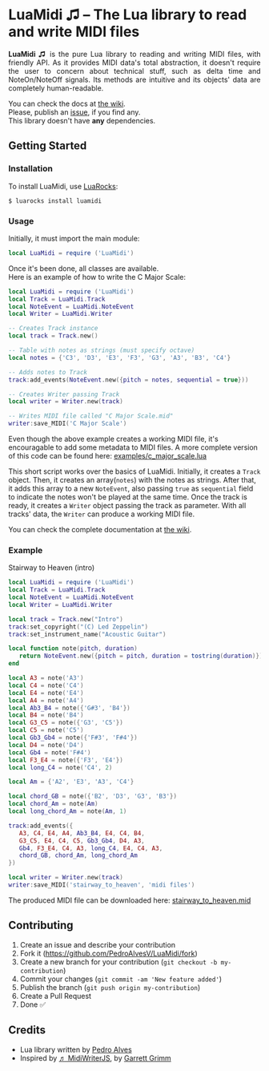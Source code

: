 # LuaMidi ♫ – The Lua library to read and write MIDI files

<p align="justify"><strong>LuaMidi ♫</strong> is the pure Lua library to reading and writing MIDI files, with friendly API. As it provides MIDI data's total abstraction, it doesn't require the user to concern about technical stuff, such as delta time and NoteOn/NoteOff signals. Its methods are intuitive and its objects' data are completely human-readable.</p>

You can check the docs at [the wiki](https://github.com/PedroAlvesV/LuaMidi/wiki).  
Please, publish an [issue](https://github.com/PedroAlvesV/LuaMidi/issues), if you find any.  
This library doesn't have **any** dependencies.  


## Getting Started

### Installation

To install LuaMidi, use [LuaRocks](https://github.com/luarocks/luarocks):

```
$ luarocks install luamidi
```

### Usage

Initially, it must import the main module:

```lua
local LuaMidi = require ('LuaMidi')
```

Once it's been done, all classes are available.  
Here is an example of how to write the C Major Scale:

```lua
local LuaMidi = require ('LuaMidi')
local Track = LuaMidi.Track
local NoteEvent = LuaMidi.NoteEvent
local Writer = LuaMidi.Writer

-- Creates Track instance
local track = Track.new()

-- Table with notes as strings (must specify octave)
local notes = {'C3', 'D3', 'E3', 'F3', 'G3', 'A3', 'B3', 'C4'}

-- Adds notes to Track
track:add_events(NoteEvent.new({pitch = notes, sequential = true}))

-- Creates Writer passing Track
local writer = Writer.new(track)

-- Writes MIDI file called "C Major Scale.mid"
writer:save_MIDI('C Major Scale')
```

Even though the above example creates a working MIDI file, it's encouragable to add some metadata to MIDI files. A more complete version of this code can be found here: [examples/c_major_scale.lua](https://github.com/PedroAlvesV/LuaMidi/tree/master/examples/c_major_scale.lua)

This short script works over the basics of LuaMidi. Initially, it creates a `Track` object. Then, it creates an array(`notes`) with the notes as strings. After that, it adds this array to a new `NoteEvent`, also passing `true` as `sequential` field to indicate the notes won't be played at the same time. Once the track is ready, it creates a `Writer` object passing the track as parameter. With all tracks' data, the `Writer` can produce a working MIDI file.

You can check the complete documentation at [the wiki](https://github.com/PedroAlvesV/LuaMidi/wiki).

### Example

Stairway to Heaven (intro)
```lua
local LuaMidi = require ('LuaMidi')
local Track = LuaMidi.Track
local NoteEvent = LuaMidi.NoteEvent
local Writer = LuaMidi.Writer

local track = Track.new("Intro")
track:set_copyright("(C) Led Zeppelin")
track:set_instrument_name("Acoustic Guitar")

local function note(pitch, duration)
   return NoteEvent.new({pitch = pitch, duration = tostring(duration)})
end

local A3 = note('A3')
local C4 = note('C4')
local E4 = note('E4')
local A4 = note('A4')
local Ab3_B4 = note({'G#3', 'B4'})
local B4 = note('B4')
local G3_C5 = note({'G3', 'C5'})
local C5 = note('C5')
local Gb3_Gb4 = note({'F#3', 'F#4'})
local D4 = note('D4')
local Gb4 = note('F#4')
local F3_E4 = note({'F3', 'E4'})
local long_C4 = note('C4', 2)

local Am = {'A2', 'E3', 'A3', 'C4'}

local chord_GB = note({'B2', 'D3', 'G3', 'B3'})
local chord_Am = note(Am)
local long_chord_Am = note(Am, 1)

track:add_events({
   A3, C4, E4, A4, Ab3_B4, E4, C4, B4,
   G3_C5, E4, C4, C5, Gb3_Gb4, D4, A3,
   Gb4, F3_E4, C4, A3, long_C4, E4, C4, A3,
   chord_GB, chord_Am, long_chord_Am
})

local writer = Writer.new(track)
writer:save_MIDI('stairway_to_heaven', 'midi files')
```

The produced MIDI file can be downloaded here: [stairway_to_heaven.mid](https://github.com/PedroAlvesV/LuaMidi/tree/master/examples/midi%20files/stairway_to_heaven.mid)

## Contributing

1. Create an issue and describe your contribution
2. Fork it (https://github.com/PedroAlvesV/LuaMidi/fork)
3. Create a new branch for your contribution (`git checkout -b my-contribution`)
4. Commit your changes (`git commit -am 'New feature added'`)
5. Publish the branch (`git push origin my-contribution`)
6. Create a Pull Request
7. Done :white_check_mark:

## Credits

* Lua library written by [Pedro Alves](https://github.com/PedroAlvesV)
* Inspired by [♬ MidiWriterJS](https://github.com/grimmdude/MidiWriterJS), by [Garrett Grimm](http://grimmdude.com)
